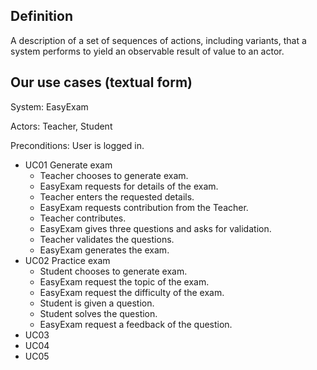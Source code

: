 ## Definition

A description of a set of sequences of actions, including variants, that a system performs to yield an observable result of value to an actor.

## Our use cases (textual form)

System: EasyExam

Actors: Teacher, Student

Preconditions: User is logged in.

- UC01 Generate exam
	- Teacher chooses to generate exam.
	- EasyExam requests for details of the exam.
	- Teacher enters the requested details.
	- EasyExam requests contribution from the Teacher.
	- Teacher contributes.
	- EasyExam gives three questions and asks for validation.
	- Teacher validates the questions.
	- EasyExam generates the exam.
- UC02 Practice exam
	- Student chooses to generate exam.
	- EasyExam request the topic of the exam.
	- EasyExam request the difficulty of the exam.
	- Student is given a question.
	- Student solves the question.
	- EasyExam request a feedback of the question.
- UC03
- UC04
- UC05

